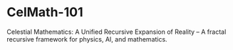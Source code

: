 # CelMath-101
Celestial Mathematics: A Unified Recursive Expansion of Reality – A fractal recursive framework for physics, AI, and mathematics.
